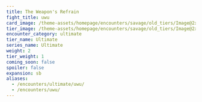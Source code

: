 ```yaml
---
title: The Weapon's Refrain
fight_title: uwu
card_image: /theme-assets/homepage/encounters/savage/old_tiers/Image@2x.png
tier_image: /theme-assets/homepage/encounters/savage/old_tiers/Image@2x.png
encounter_category: ultimate
tier_name: Ultimate
series_name: Ultimate
weight: 2
tier_weight: 1
coming_soon: false
spoiler: false
expansion: sb
aliases:
  - /encounters/ultimate/uwu/
  - /encounters/uwu/
---
```

